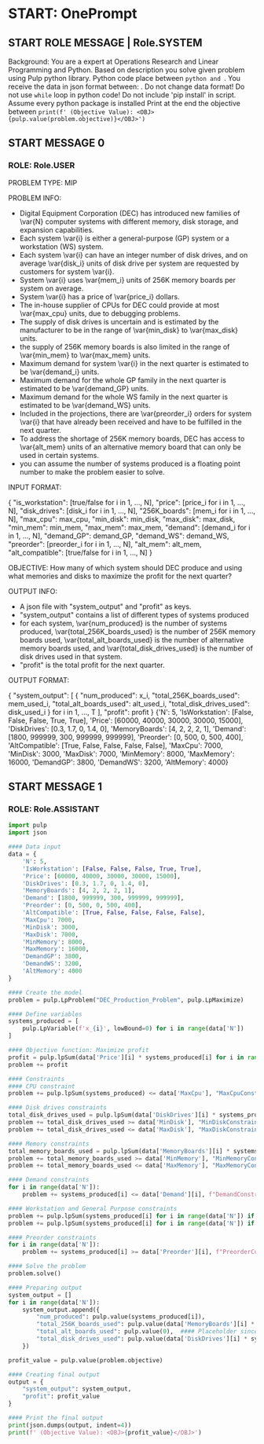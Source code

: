 # START: OnePrompt 
## START ROLE MESSAGE | Role.SYSTEM 
Background: You are a expert at Operations Research and Linear Programming and Python. Based on description you solve given problem using Pulp python library. Python code place between ```python and ```. You receive the data in json format between: <DATA></DATA>. Do not change data format! Do not use `while` loop in python code! Do not include 'pip install' in script. Assume every python package is installed Print at the end the objective between <OBJ></OBJ> `print(f' (Objective Value): <OBJ>{pulp.value(problem.objective)}</OBJ>')`  
## START MESSAGE 0 
### ROLE: Role.USER
<DESCRIPTION>
PROBLEM TYPE: MIP

PROBLEM INFO:

- Digital Equipment Corporation (DEC) has introduced new families of \var{N} computer systems with different memory, disk storage, and expansion capabilities.
- Each system \var{i} is either a general-purpose (GP) system or a workstation (WS) system.
- Each system \var{i} can have an integer number of disk drives, and on average \var{disk_i} units of disk drive per system are requested by customers for system \var{i}.
- System \var{i} uses \var{mem_i} units of 256K memory boards per system on average.
- System \var{i} has a price of \var{price_i} dollars.
- The in-house supplier of CPUs for DEC could provide at most \var{max_cpu} units, due to debugging problems.
- The supply of disk drives is uncertain and is estimated by the manufacturer to be in the range of \var{min_disk} to \var{max_disk} units.
- the supply of 256K memory boards is also limited in the range of \var{min_mem} to \var{max_mem} units.
- Maximum demand for system \var{i} in the next quarter is estimated to be \var{demand_i} units.
- Maximum demand for the whole GP family in the next quarter is estimated to be \var{demand_GP} units.
- Maximum demand for the whole WS family in the next quarter is estimated to be \var{demand_WS} units.
- Included in the projections, there are \var{preorder_i} orders for system \var{i} that have already been received and have to be fulfilled in the next quarter.
- To address the shortage of 256K memory boards, DEC has access to \var{alt_mem} units of an alternative memory board that can only be used in certain systems.
- you can assume the number of systems produced is a floating point number to make the problem easier to solve.

INPUT FORMAT:

{
    "is_workstation": [true/false for i in 1, ..., N],
    "price": [price_i for i in 1, ..., N],
    "disk_drives": [disk_i for i in 1, ..., N],
    "256K_boards": [mem_i for i in 1, ..., N],
    "max_cpu": max_cpu,
    "min_disk": min_disk,
    "max_disk": max_disk,
    "min_mem": min_mem,
    "max_mem": max_mem,
    "demand": [demand_i for i in 1, ..., N],
    "demand_GP": demand_GP,
    "demand_WS": demand_WS,
    "preorder": [preorder_i for i in 1, ..., N],
    "alt_mem": alt_mem,
    "alt_compatible": [true/false for i in 1, ..., N]
}



OBJECTIVE: How many of which system should DEC produce and using what memories and disks to maximize the profit for the next quarter?


OUTPUT INFO:
- A json file with "system_output" and "profit" as keys.
- "system_output" contains a list of different types of systems produced 
- for each system, \var{num_produced} is the number of systems produced, \var{total_256K_boards_used} is the number of 256K memory boards used, \var{total_alt_boards_used} is the number of alternative memory boards used, and \var{total_disk_drives_used} is the number of disk drives used in that system.
- "profit" is the total profit for the next quarter.

OUTPUT FORMAT:

{
    "system_output": [
        {
            "num_produced": x_i,
            "total_256K_boards_used": mem_used_i,
            "total_alt_boards_used": alt_used_i,
            "total_disk_drives_used": disk_used_i
        }
        for i in 1, ..., T
    ],
    "profit": profit
}
</DESCRIPTION>
<DATA>
{'N': 5, 'IsWorkstation': [False, False, False, True, True], 'Price': [60000, 40000, 30000, 30000, 15000], 'DiskDrives': [0.3, 1.7, 0, 1.4, 0], 'MemoryBoards': [4, 2, 2, 2, 1], 'Demand': [1800, 999999, 300, 999999, 999999], 'Preorder': [0, 500, 0, 500, 400], 'AltCompatible': [True, False, False, False, False], 'MaxCpu': 7000, 'MinDisk': 3000, 'MaxDisk': 7000, 'MinMemory': 8000, 'MaxMemory': 16000, 'DemandGP': 3800, 'DemandWS': 3200, 'AltMemory': 4000}</DATA>


## START MESSAGE 1 
### ROLE: Role.ASSISTANT
```python
import pulp
import json

#### Data input
data = {
    'N': 5,
    'IsWorkstation': [False, False, False, True, True],
    'Price': [60000, 40000, 30000, 30000, 15000],
    'DiskDrives': [0.3, 1.7, 0, 1.4, 0],
    'MemoryBoards': [4, 2, 2, 2, 1],
    'Demand': [1800, 999999, 300, 999999, 999999],
    'Preorder': [0, 500, 0, 500, 400],
    'AltCompatible': [True, False, False, False, False],
    'MaxCpu': 7000,
    'MinDisk': 3000,
    'MaxDisk': 7000,
    'MinMemory': 8000,
    'MaxMemory': 16000,
    'DemandGP': 3800,
    'DemandWS': 3200,
    'AltMemory': 4000
}

#### Create the model
problem = pulp.LpProblem("DEC_Production_Problem", pulp.LpMaximize)

#### Define variables
systems_produced = [
    pulp.LpVariable(f'x_{i}', lowBound=0) for i in range(data['N'])
]

#### Objective function: Maximize profit
profit = pulp.lpSum(data['Price'][i] * systems_produced[i] for i in range(data['N']))
problem += profit

#### Constraints
#### CPU constraint
problem += pulp.lpSum(systems_produced) <= data['MaxCpu'], "MaxCpuConstraint"

#### Disk drives constraints
total_disk_drives_used = pulp.lpSum(data['DiskDrives'][i] * systems_produced[i] for i in range(data['N']))
problem += total_disk_drives_used >= data['MinDisk'], "MinDiskConstraint"
problem += total_disk_drives_used <= data['MaxDisk'], "MaxDiskConstraint"

#### Memory constraints
total_memory_boards_used = pulp.lpSum(data['MemoryBoards'][i] * systems_produced[i] for i in range(data['N']))
problem += total_memory_boards_used >= data['MinMemory'], "MinMemoryConstraint"
problem += total_memory_boards_used <= data['MaxMemory'], "MaxMemoryConstraint"

#### Demand constraints
for i in range(data['N']):
    problem += systems_produced[i] <= data['Demand'][i], f"DemandConstraint_{i}"

#### Workstation and General Purpose constraints
problem += pulp.lpSum(systems_produced[i] for i in range(data['N']) if data['IsWorkstation'][i]) <= data['DemandWS'], "MaxWSConstraint"
problem += pulp.lpSum(systems_produced[i] for i in range(data['N']) if not data['IsWorkstation'][i]) <= data['DemandGP'], "MaxGPConstraint"

#### Preorder constraints
for i in range(data['N']):
    problem += systems_produced[i] >= data['Preorder'][i], f"PreorderConstraint_{i}"

#### Solve the problem
problem.solve()

#### Preparing output
system_output = []
for i in range(data['N']):
    system_output.append({
        "num_produced": pulp.value(systems_produced[i]),
        "total_256K_boards_used": pulp.value(data['MemoryBoards'][i] * systems_produced[i]),
        "total_alt_boards_used": pulp.value(0),  #### Placeholder since alt boards usage is not defined in the constraints
        "total_disk_drives_used": pulp.value(data['DiskDrives'][i] * systems_produced[i])
    })

profit_value = pulp.value(problem.objective)

#### Creating final output
output = {
    "system_output": system_output,
    "profit": profit_value
}

#### Print the final output
print(json.dumps(output, indent=4))
print(f' (Objective Value): <OBJ>{profit_value}</OBJ>')
```

